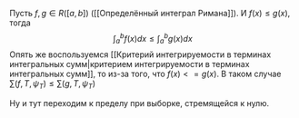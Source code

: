 Пусть $f, g \in R([a, b])$ ([[Определённый интеграл Римана]]). И $f(x) \leq g(x)$, тогда
$$
\int_{a}^{b} f(x)dx \leq \int_{a}^{b}g(x)dx
$$
Опять же воспользуемся [[Критерий интегрируемости в терминах интегральных сумм|критерием интегрируемости в терминах интегральных сумм]], то из-за того, что $f(x) <= g(x)$. В таком случае $\sum\limits (f, T, \psi_{T}) \leq \sum\limits (g, T, \psi_{T})$

Ну и тут переходим к пределу при выборке, стремящейся к нулю.
